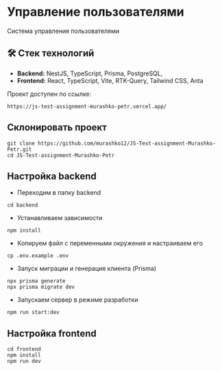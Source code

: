 # Управление пользователями

Система управления пользователями

## 🛠 Стек технологий

*   **Backend:** NestJS, TypeScript, Prisma, PostgreSQL,
*   **Frontend:** React, TypeScript, Vite, RTK-Query, Tailwind CSS, Anta

Проект доступен по ссылке: 

```
https://js-test-assignment-murashko-petr.vercel.app/
```

## Склонировать проект

```
git clone https://github.com/murashko12/JS-Test-assignment-Murashko-Petr.git
cd JS-Test-assignment-Murashko-Petr
```

## Настройка backend

- Переходим в папку backend
```
cd backend
```

- Устанавливаем зависимости
```
npm install
```

- Копируем файл с переменными окружения и настраиваем его
```
cp .env.example .env
```

- Запуск миграции и генерация клиента (Prisma)
```
npx prisma generate
npx prisma migrate dev
```

- Запускаем сервер в режиме разработки
```
npm run start:dev
```

## Настройка frontend

```
cd frontend
npm install
npm run dev
```